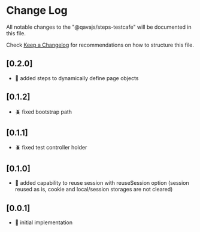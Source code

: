 # Change Log

All notable changes to the "@qavajs/steps-testcafe" will be documented in this file.

Check [Keep a Changelog](http://keepachangelog.com/) for recommendations on how to structure this file.

## [0.2.0]
- :rocket: added steps to dynamically define page objects

## [0.1.2]
- :beetle: fixed bootstrap path

## [0.1.1]
- :beetle: fixed test controller holder

## [0.1.0]
- :rocket: added capability to reuse session with reuseSession option
  (session reused as is, cookie and local/session storages are not cleared)

## [0.0.1]
- :rocket: initial implementation
